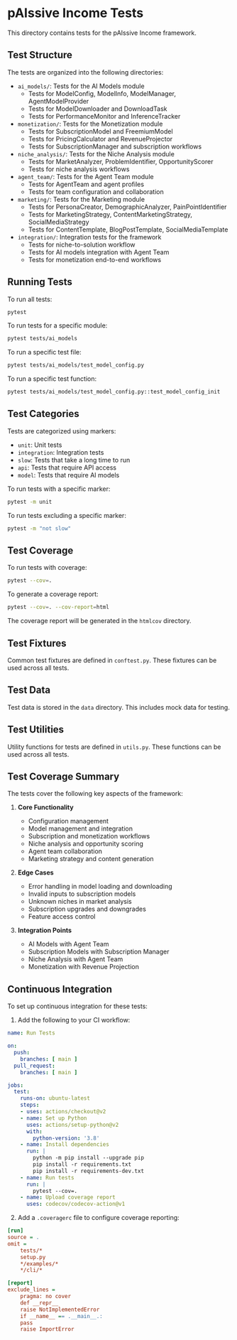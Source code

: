 # pAIssive Income Tests

This directory contains tests for the pAIssive Income framework.

## Test Structure

The tests are organized into the following directories:

- `ai_models/`: Tests for the AI Models module
  - Tests for ModelConfig, ModelInfo, ModelManager, AgentModelProvider
  - Tests for ModelDownloader and DownloadTask
  - Tests for PerformanceMonitor and InferenceTracker
- `monetization/`: Tests for the Monetization module
  - Tests for SubscriptionModel and FreemiumModel
  - Tests for PricingCalculator and RevenueProjector
  - Tests for SubscriptionManager and subscription workflows
- `niche_analysis/`: Tests for the Niche Analysis module
  - Tests for MarketAnalyzer, ProblemIdentifier, OpportunityScorer
  - Tests for niche analysis workflows
- `agent_team/`: Tests for the Agent Team module
  - Tests for AgentTeam and agent profiles
  - Tests for team configuration and collaboration
- `marketing/`: Tests for the Marketing module
  - Tests for PersonaCreator, DemographicAnalyzer, PainPointIdentifier
  - Tests for MarketingStrategy, ContentMarketingStrategy, SocialMediaStrategy
  - Tests for ContentTemplate, BlogPostTemplate, SocialMediaTemplate
- `integration/`: Integration tests for the framework
  - Tests for niche-to-solution workflow
  - Tests for AI models integration with Agent Team
  - Tests for monetization end-to-end workflows

## Running Tests

To run all tests:

```bash
pytest
```

To run tests for a specific module:

```bash
pytest tests/ai_models
```

To run a specific test file:

```bash
pytest tests/ai_models/test_model_config.py
```

To run a specific test function:

```bash
pytest tests/ai_models/test_model_config.py::test_model_config_init
```

## Test Categories

Tests are categorized using markers:

- `unit`: Unit tests
- `integration`: Integration tests
- `slow`: Tests that take a long time to run
- `api`: Tests that require API access
- `model`: Tests that require AI models

To run tests with a specific marker:

```bash
pytest -m unit
```

To run tests excluding a specific marker:

```bash
pytest -m "not slow"
```

## Test Coverage

To run tests with coverage:

```bash
pytest --cov=.
```

To generate a coverage report:

```bash
pytest --cov=. --cov-report=html
```

The coverage report will be generated in the `htmlcov` directory.

## Test Fixtures

Common test fixtures are defined in `conftest.py`. These fixtures can be used across all tests.

## Test Data

Test data is stored in the `data` directory. This includes mock data for testing.

## Test Utilities

Utility functions for tests are defined in `utils.py`. These functions can be used across all tests.

## Test Coverage Summary

The tests cover the following key aspects of the framework:

1. **Core Functionality**
   - Configuration management
   - Model management and integration
   - Subscription and monetization workflows
   - Niche analysis and opportunity scoring
   - Agent team collaboration
   - Marketing strategy and content generation

2. **Edge Cases**
   - Error handling in model loading and downloading
   - Invalid inputs to subscription models
   - Unknown niches in market analysis
   - Subscription upgrades and downgrades
   - Feature access control

3. **Integration Points**
   - AI Models with Agent Team
   - Subscription Models with Subscription Manager
   - Niche Analysis with Agent Team
   - Monetization with Revenue Projection

## Continuous Integration

To set up continuous integration for these tests:

1. Add the following to your CI workflow:

```yaml
name: Run Tests

on:
  push:
    branches: [ main ]
  pull_request:
    branches: [ main ]

jobs:
  test:
    runs-on: ubuntu-latest
    steps:
    - uses: actions/checkout@v2
    - name: Set up Python
      uses: actions/setup-python@v2
      with:
        python-version: '3.8'
    - name: Install dependencies
      run: |
        python -m pip install --upgrade pip
        pip install -r requirements.txt
        pip install -r requirements-dev.txt
    - name: Run tests
      run: |
        pytest --cov=.
    - name: Upload coverage report
      uses: codecov/codecov-action@v1
```

2. Add a `.coveragerc` file to configure coverage reporting:

```ini
[run]
source = .
omit =
    tests/*
    setup.py
    */examples/*
    */cli/*

[report]
exclude_lines =
    pragma: no cover
    def __repr__
    raise NotImplementedError
    if __name__ == .__main__.:
    pass
    raise ImportError
```
